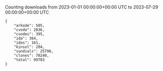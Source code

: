 
Counting downloads from 2023-01-01 00:00:00+00:00 UTC to 2023-07-29 00:00:00+00:00 UTC

```
{
    "arkode": 505,
    "cvode": 2036,
    "cvodes": 395,
    "ida": 364,
    "idas": 161,
    "kinsol": 204,
    "sundials": 25798,
    "clones": 70240,
    "total": 99703
}
```
